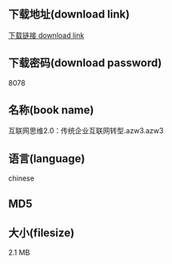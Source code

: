 ## 下载地址(download link)
[下载链接 download link](https://voluble-croquembouche-d321dc.netlify.app/?s=%E4%BA%92%E8%81%94%E7%BD%91%E6%80%9D%E7%BB%B42.0%EF%BC%9A%E4%BC%A0%E7%BB%9F%E4%BC%81%E4%B8%9A%E4%BA%92%E8%81%94%E7%BD%91%E8%BD%AC%E5%9E%8B.azw3)

## 下载密码(download password)
8078

## 名称(book name)
互联网思维2.0：传统企业互联网转型.azw3.azw3

## 语言(language)
chinese

## MD5


## 大小(filesize)
2.1 MB

